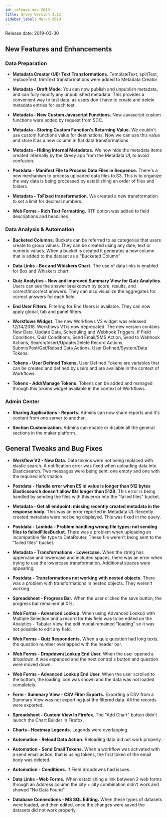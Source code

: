 ```yaml
---
id: release-mar-2019
title: Qrvey Version 3.12
sidebar_label: March 2019
---
```

<div style={{textAlign: "justify"}}>
Release date: 2019-03-30

## New Features and Enhancements

### Data Preparation

-   **Metadata Creator (UI): Text Transformations.** TemplateText, splitText, replaceText, trimText transformations were added to Metadata Creator

-   **Metadata - Draft Mode**: You can  now publish and unpublish metadata, and can fully modify any unpublished metadata. This provides a convenient way to test data, as users don't have to create and delete metadata entries for each test.

-   **Metadata - New Custom Javascript Functions.** New Javascript custom functions were added by request from SCC.

-   **Metadata - Storing Custom Function's Returning Value.**	 We couldn't use custom functions value for destinations. Now we can use this value and store it as a new column in flat data transformations

-   **Metadata - Hiding Internal Metadatas.** We now hide the metadata items created internally by the Qrvey app from the Metadata UI, to avoid confusion. 

-   **Postdata - Manifest File to Process Data Files in Sequence.** There's a new mechanism to process uploaded data files to S3. This is to organize the way data is being processed by establishing an order of files and folders

-   **Metadata - ToFixed transformation.** We created a new transformation to set a limit for decimal numbers.


-   **Web Forms - Rich Text Formatting.** RTF option was added to field descriptions and headlines

### Data Analysis & Automation

-   **Bucketed Columns.** Buckets can be referred to as categories that users create to group values. They can be created using any date, text or numeric values. When a bucket is created it generates a new column that is added to the dataset as a "Bucketed Column"

-   **Data Links - Box and Whiskers Chart.** The use of data links is enabled for Box and Whiskers chart.

-   **Quiz Analytics - New and improved Summary View for Quiz Analytics**. Users can see the answer breakdown by score, results, and correct/incorrect answers. They can also visualize the aggregates for correct answers for each field.

-   **End User Filters.** Filtering for End Users is available. They can now apply global, tab and panel filters.

-   **Workflows Widget.** The new Workflows V2 widget was released 12/14/2018. Workflows V1 is now deprecated. The new version contains New Data, Update Data, Scheduling and Webhook Triggers, If Field Conditions, Quiz Conditions, Send Email/SMS Action,  Send to Webhook Actions, Search/Insert/Update/Delete Record Actions, Submit/Post/Get/Reload Data Actions, User Defined/System/Data Tokens.

-   **Tokens - User Defined Tokens.** User Defined Tokens are variables that can be created and defined by users and are available in the context of Workflows.

-   **Tokens - Add/Manage Tokens.** Tokens can be added and managed through this tokens widget available in the context of Workflows.

### Admin Center

-   **Sharing Applications - Reports.** Admins can now share reports and it's content from one server to another.

-   **Section Customization.** Admins can enable or disable all the general sections in the maker platform.

## General Tweaks and Bug Fixes

-   **Workflow V2 - New Data.** Data tokens were not being replaced with elastic search. A notification error was fixed when uploading data into Elasticsearch. Two messages were being sent: one empty and one with the required information. 

-   **Postdata - Handle error when ES id value is longer than 512 bytes	Elasticsearch doesn't allow IDs longer than 512B.** This error is being handled by sending the files with this error into the "failed files" bucket.

-   **Metadata - Get all endpoint: missing recently created metadata in the response body.**	This was an error reported in Metadata UI. Recently created metadata were not being displayed. This was fixed in the query.

-   **Postdata - Lambda - Problem handling wrong file types: not sending files to failedFilesBucket**. There was a problem when uploading an incompatible file type to DataRouter. These file weren't being sent to the "failed files" bucket.

-   **Metadata - Transformations - Lowercase.** When the string has uppercase and lowercase and included spaces, there was an error when trying to use the lowercase transformation. Additional spaces were appearing.

-   **Postdata - Transformations not working with nested objects.** There was a problem with transformations in nested objects. They weren't working

-   **Spreadsheet - Progress Bar.** When the user clicked the save button, the progress bar remained at 0%.

-   **Web Forms - Advanced Lookup.** When using Advanced Lookup with Multiple Selection and a record for this field was to be edited on the Analytics - Tabular View, the edit modal remained "loading" so it was not possible to edit any field.

-   **Web Forms - Quiz Respondents.** When a quiz question had long texts, the question number overlapped with the header bar. 

-   **Web Forms - Dropdown/Lookup End User.** When the user opened a dropdown, it was expanded and the next control's button and question were moved down.

-   **Web Forms - Advanced Lookup End User.** When the user scrolled to the bottom, the loading icon was shown and the data was not loaded completely.

-   **Form - Summary View - CSV Filter Exports.** Exporting a CSV from a Summary View was not exporting just the filtered data. All the records were exported.

-   **Spreadsheet - Custom View In Firefox.** The "Add Chart" button didn't launch the Chart Builder in Firefox.

-   **Charts - Heatmap Legends.** Legends were overlapping.

-   **Automation - Reload Data Action.** Reloading data did not work properly.

-   **Automation - Send Email Tokens.** When a workflow was activated with a send email action, that is using tokens, the first token of the email body was deleted.  

-   **Automation - Conditions.** If Field dropdowns had issues.

-   **Data Links - Web Forms.** When establishing a link between 2 web forms through an Address column the city + city combination didn't work and showed "No Data Found".

-   **Database Connections - MS SQL Editing.** When these types of datasets were loaded, and then edited, once the changes were saved the datasets did not work properly. 

</div>